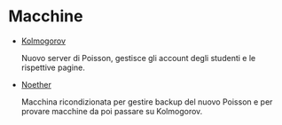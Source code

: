 
# Macchine

- [Kolmogorov](./kolmogorov)

    Nuovo server di Poisson, gestisce gli account degli studenti e le rispettive pagine.

- [Noether](./noether)

    Macchina ricondizionata per gestire backup del nuovo Poisson e 
    per provare macchine da poi passare su Kolmogorov.
